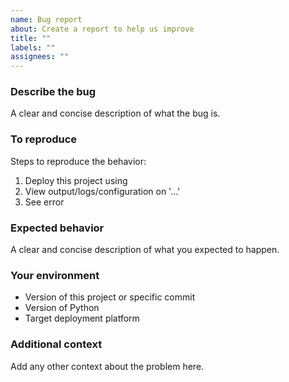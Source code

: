 ```yaml
---
name: Bug report
about: Create a report to help us improve
title: ""
labels: ""
assignees: ""
---
```


### Describe the bug

A clear and concise description of what the bug is.

### To reproduce

Steps to reproduce the behavior:

1. Deploy this project using
2. View output/logs/configuration on '...'
3. See error

### Expected behavior

A clear and concise description of what you expected to happen.

### Your environment

- Version of this project or specific commit
- Version of Python
- Target deployment platform

### Additional context

Add any other context about the problem here.
